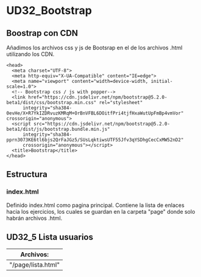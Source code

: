 # UD32_Bootstrap

## Boostrap con CDN

Añadimos los archivos css y js de Bootsrap en el <head> de los archivos .html utilizando los CDN.
  
  ```
<head>
    <meta charset="UTF-8">
    <meta http-equiv="X-UA-Compatible" content="IE=edge">
    <meta name="viewport" content="width=device-width, initial-scale=1.0">
    <!-- Bootstrap css / js with popper-->
    <link href="https://cdn.jsdelivr.net/npm/bootstrap@5.2.0-beta1/dist/css/bootstrap.min.css" rel="stylesheet"
        integrity="sha384-0evHe/X+R7YkIZDRvuzKMRqM+OrBnVFBL6DOitfPri4tjfHxaWutUpFmBp4vmVor" crossorigin="anonymous">
    <script src="https://cdn.jsdelivr.net/npm/bootstrap@5.2.0-beta1/dist/js/bootstrap.bundle.min.js"
        integrity="sha384-pprn3073KE6tl6bjs2QrFaJGz5/SUsLqktiwsUTF55Jfv3qYSDhgCecCxMW52nD2"
        crossorigin="anonymous"></script>
    <title>Bootstrap</title>
</head>
  
  ```

## Estructura

### index.html
Definido index.html como pagina principal. Contiene la lista de enlaces hacia los ejercicios, los cuales se guardan en la carpeta "page" donde solo habrán archivos .html.

## UD32_5 Lista usuarios

|Archivos: |
|----------|
|"/page/lista.html"|